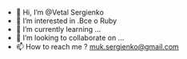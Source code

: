 - 👋 Hi, I’m @Vetal Sergienko
- 👀 I’m interested in .Все  о Ruby 
- 🌱 I’m currently learning ...
- 💞️ I’m looking to collaborate on ...
- 📫 How to reach me ?  muk.sergienko@gmail.com
<!---
VetalBNR/VetalBNR is a ✨ special ✨ repository because its `README.md` (this file) appears on your GitHub profile.
You can click the Preview link to take a look at your changes.
--->
